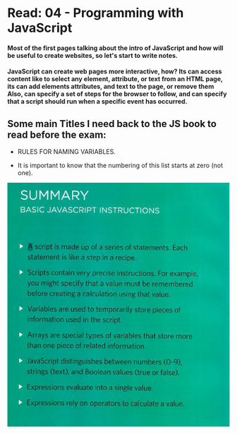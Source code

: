 # Read: 04 - Programming with JavaScript


#### Most of the first pages talking about the intro of JavaScript and how will be useful to create websites, so let's start to write notes.



#### JavaScript can create web pages more interactive, how? Its can access content like to select any element, attribute, or text from an HTML page, its can add elements attributes, and text to the page, or remove them Also, can specify a set of steps for the browser to follow, and can specify that a script should run when a specific event has occurred.


## Some main Titles I need back to the JS book to read before the exam:

* RULES FOR NAMING VARIABLES.

* It is important to know that the numbering of this list starts at zero (not one).



![JS PS](https://raw.githubusercontent.com/AmeenBassamSaleh/labs-ASAC/main/JS%20PS.PNG)